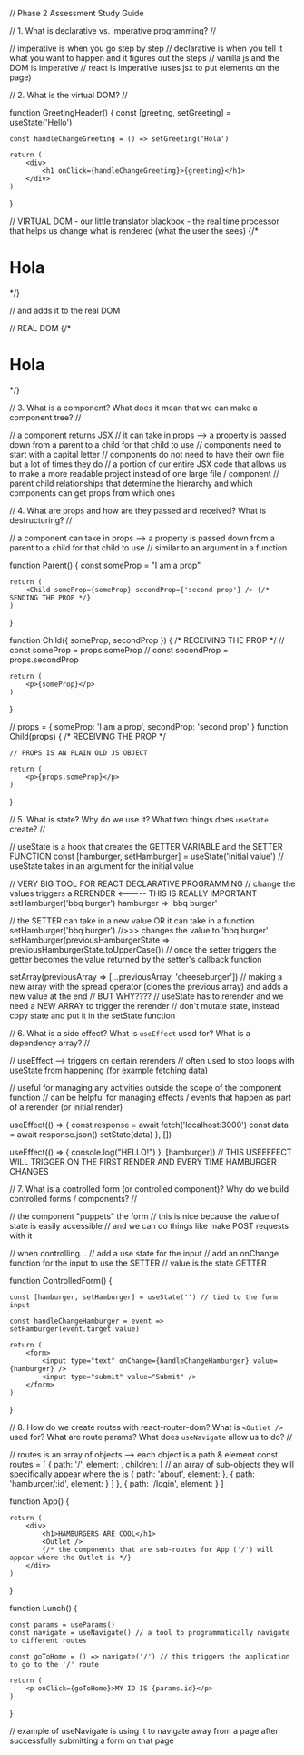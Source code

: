 // Phase 2 Assessment Study Guide

// 1. What is declarative vs. imperative programming? //

// imperative is when you go step by step
// declarative is when you tell it what you want to happen and it figures out the steps
// vanilla js and the DOM is imperative
// react is imperative (uses jsx to put elements on the page)

// 2. What is the virtual DOM? //

function GreetingHeader() {
    const [greeting, setGreeting] = useState('Hello')
    
    const handleChangeGreeting = () => setGreeting('Hola')
    
    return (
        <div>
            <h1 onClick={handleChangeGreeting}>{greeting}</h1>
        </div>
    )
}

// VIRTUAL DOM - our little translator blackbox - the real time processor that helps us change what is rendered (what the user the sees)
{/* <div>
    <h1>Hola</h1>
</div> */}

// and adds it to the real DOM

// REAL DOM
{/* <div>
    <h1>Hola</h1>
</div> */}


// 3. What is a component? What does it mean that we can make a component tree? //

// a component returns JSX
// it can take in props --> a property is passed down from a parent to a child for that child to use
// components need to start with a capital letter
// components do not need to have their own file but a lot of times they do
// a portion of our entire JSX code that allows us to make a more readable project instead of one large file / component
// parent child relationships that determine the hierarchy and which components can get props from which ones


// 4. What are props and how are they passed and received? What is destructuring? //

// a component can take in props --> a property is passed down from a parent to a child for that child to use
// similar to an argument in a function

function Parent() {
    const someProp = "I am a prop"

    return (
        <Child someProp={someProp} secondProp={'second prop'} /> {/* SENDING THE PROP */}
    )
}

function Child({ someProp, secondProp }) { /* RECEIVING THE PROP */
    // const someProp = props.someProp
    // const secondProp = props.secondProp
    
    return (
        <p>{someProp}</p>
    )
}

// props = { someProp: 'I am a prop', secondProp: 'second prop' }
function Child(props) { /* RECEIVING THE PROP */

    // PROPS IS AN PLAIN OLD JS OBJECT

    return (
        <p>{props.someProp}</p>
    )
}


// 5. What is state? Why do we use it? What two things does `useState` create? //

// useState is a hook that creates the GETTER VARIABLE and the SETTER FUNCTION
const [hamburger, setHamburger] = useState('initial value')
// useState takes in an argument for the initial value

// VERY BIG TOOL FOR REACT DECLARATIVE PROGRAMMING
// change the values triggers a RERENDER <----- THIS IS REALLY IMPORTANT
setHamburger('bbq burger')
hamburger => 'bbq burger'

// the SETTER can take in a new value OR it can take in a function
setHamburger('bbq burger') //>>> changes the value to 'bbq burger'
setHamburger(previousHamburgerState => previousHamburgerState.toUpperCase())
// once the setter triggers the getter becomes the value returned by the setter's callback function

setArray(previousArray => [...previousArray, 'cheeseburger'])
// making a new array with the spread operator (clones the previous array) and adds a new value at the end
// BUT WHY????
// useState has to rerender and we need a NEW ARRAY to trigger the rerender
// don't mutate state, instead copy state and put it in the setState function


// 6. What is a side effect? What is `useEffect` used for? What is a dependency array? //

// useEffect --> triggers on certain rerenders
// often used to stop loops with useState from happening (for example fetching data)

// useful for managing any activities outside the scope of the component function
// can be helpful for managing effects / events that happen as part of a rerender (or initial render)

useEffect(() => {
    const response = await fetch('localhost:3000')
    const data = await response.json()
    setState(data)
}, [])

useEffect(() => {
    console.log("HELLO!")
}, [hamburger]) // THIS USEEFFECT WILL TRIGGER ON THE FIRST RENDER AND EVERY TIME HAMBURGER CHANGES


// 7. What is a controlled form (or controlled component)? Why do we build controlled forms / components? //

// the component "puppets" the form
// this is nice because the value of state is easily accessible 
// and we can do things like make POST requests with it

// when controlling...
// add a use state for the input
// add an onChange function for the input to use the SETTER
// value is the state GETTER

function ControlledForm() {

    const [hamburger, setHamburger] = useState('') // tied to the form input

    const handleChangeHamburger = event => setHamburger(event.target.value)

    return (
        <form>
            <input type="text" onChange={handleChangeHamburger} value={hamburger} />
            <input type="submit" value="Submit" />
        </form>
    )

}


// 8. How do we create routes with react-router-dom? What is `<Outlet />` used for? What are route params? What does `useNavigate` allow us to do? //

// routes is an array of objects --> each object is a path & element
const routes = [
    {
        path: '/',
        element: <App />,
        children: [ // an array of sub-objects they will specifically appear where the <Outlet /> is
           {
                path: 'about',
                element: <About />
            },
            {
                path: 'hamburger/:id',
                element: <Lunch />
            }
        ]
    },
    {
        path: '/login',
        element: <Login />
    }
]

function App() {

    return (
        <div>
            <h1>HAMBURGERS ARE COOL</h1>
            <Outlet />
            {/* the components that are sub-routes for App ('/') will appear where the Outlet is */}
        </div>
    )
}

function Lunch() {

    const params = useParams()
    const navigate = useNavigate() // a tool to programmatically navigate to different routes

    const goToHome = () => navigate('/') // this triggers the application to go to the '/' route

    return (
        <p onClick={goToHome}>MY ID IS {params.id}</p>
    )

}

// example of useNavigate is using it to navigate away from a page after successfully submitting a form on that page
